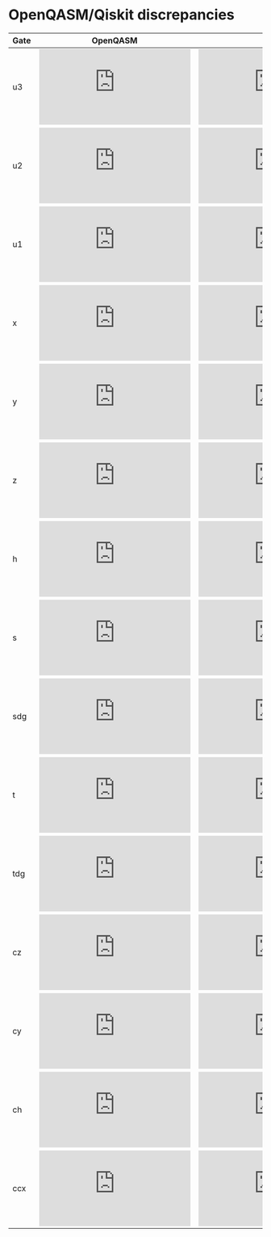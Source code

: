 # OpenQASM/Qiskit discrepancies

| Gate | OpenQASM | Qiskit | Phase inconsistency|
| - | - | - | - |
| u3 | ![equation](https://latex.codecogs.com/gif.latex?%5Cbegin%7Bpmatrix%7De%5E%7B-i%28%5Cphi&plus;%5Clambda%29/2%7D%5Ccos%28%5Ctheta/2%29%26-e%5E%7B-i%28%5Cphi-%5Clambda%29/2%7D%5Csin%28%5Ctheta/2%29%5C%5Ce%5E%7Bi%28%5Cphi-%5Clambda%29/2%7D%5Csin%28%5Ctheta/2%29%26e%5E%7Bi%28%5Cphi&plus;%5Clambda%29/2%7D%5Ccos%28%5Ctheta/2%29%5Cend%7Bpmatrix%7D) | ![equation](https://latex.codecogs.com/gif.latex?%5Cbegin%7Bpmatrix%7D%5Ccos%28%5Ctheta/2%29%26-e%5E%7Bi%5Clambda%7D%5Csin%28%5Ctheta/2%29%5C%5Ce%5E%7Bi%5Cphi%7D%5Csin%28%5Ctheta/2%29%26e%5E%7Bi%28%5Cphi&plus;%5Clambda%29%7D%5Ccos%28%5Ctheta/2%29%5Cend%7Bpmatrix%7D) | ![equation](https://latex.codecogs.com/gif.latex?e%5E%7B-i%28%5Cphi&plus;%5Clambda%29/2%7D) |
| u2 | ![equation](https://latex.codecogs.com/gif.latex?%5Ctfrac%7B1%7D%7B%5Csqrt%7B2%7D%7D%5Cbegin%7Bpmatrix%7De%5E%7B-i%28%5Cphi&plus;%5Clambda%29/2%7D%26-e%5E%7B-i%28%5Cphi-%5Clambda%29/2%7D%5C%5Ce%5E%7Bi%28%5Cphi-%5Clambda%29/2%7D%26e%5E%7Bi%28%5Cphi&plus;%5Clambda%29/2%7D%5Cend%7Bpmatrix%7D) | ![equation](https://latex.codecogs.com/gif.latex?%5Ctfrac%7B1%7D%7B%5Csqrt%7B2%7D%7D%5Cbegin%7Bpmatrix%7D1%26-e%5E%7Bi%5Clambda%7D%5C%5Ce%5E%7Bi%5Cphi%7D%26e%5E%7Bi%28%5Cphi&plus;%5Clambda%29%7D%5Cend%7Bpmatrix%7D) | ![equation](https://latex.codecogs.com/gif.latex?e%5E%7B-i%28%5Cphi&plus;%5Clambda%29/2%7D) |
| u1 | ![equation](https://latex.codecogs.com/gif.latex?%5Cbegin%7Bpmatrix%7De%5E%7B-i%5Clambda/2%7D%260%5C%5C0%26e%5E%7Bi%5Clambda/2%7D%5Cend%7Bpmatrix%7D) | ![equation](https://latex.codecogs.com/gif.latex?%5Cbegin%7Bpmatrix%7D1%260%5C%5C0%26e%5E%7Bi%5Clambda%7D%5Cend%7Bpmatrix%7D) | ![equation](https://latex.codecogs.com/gif.latex?e%5E%7B-i%5Clambda/2%7D) |
| x | ![equation](https://latex.codecogs.com/gif.latex?%5Cbegin%7Bpmatrix%7D0%26-i%5C%5C-i%260%5Cend%7Bpmatrix%7D) | ![equation](https://latex.codecogs.com/gif.latex?%5Cbegin%7Bpmatrix%7D0%261%5C%5C1%260%5Cend%7Bpmatrix%7D) | ![equation](https://latex.codecogs.com/gif.latex?-i) |
| y | ![equation](https://latex.codecogs.com/gif.latex?%5Cbegin%7Bpmatrix%7D0%26-1%5C%5C1%260%5Cend%7Bpmatrix%7D) | ![equation](https://latex.codecogs.com/gif.latex?%5Cbegin%7Bpmatrix%7D0%26-i%5C%5Ci%260%5Cend%7Bpmatrix%7D) | ![equation](https://latex.codecogs.com/gif.latex?-i) |
| z | ![equation](https://latex.codecogs.com/gif.latex?%5Cbegin%7Bpmatrix%7D-i%260%5C%5C0%26i%5Cend%7Bpmatrix%7D) | ![equation](https://latex.codecogs.com/gif.latex?%5Cbegin%7Bpmatrix%7D1%260%5C%5C0%26-1%5Cend%7Bpmatrix%7D) | ![equation](https://latex.codecogs.com/gif.latex?-i) |
| h | ![equation](https://latex.codecogs.com/gif.latex?%5Ctfrac%7B1%7D%7B%5Csqrt%7B2%7D%7D%5Cbegin%7Bpmatrix%7D-i%26-i%5C%5C-i%26i%5Cend%7Bpmatrix%7D) | ![equation](https://latex.codecogs.com/gif.latex?%5Ctfrac%7B1%7D%7B%5Csqrt%7B2%7D%7D%5Cbegin%7Bpmatrix%7D1%261%5C%5C1%26-1%5Cend%7Bpmatrix%7D) | ![equation](https://latex.codecogs.com/gif.latex?-i) |
| s | ![equation](https://latex.codecogs.com/gif.latex?%5Cbegin%7Bpmatrix%7De%5E%7B-i%5Cpi/4%7D%260%5C%5C0%26e%5E%7Bi%5Cpi/4%7D%5Cend%7Bpmatrix%7D) | ![equation](https://latex.codecogs.com/gif.latex?%5Cbegin%7Bpmatrix%7D1%260%5C%5C0%26e%5E%7Bi%5Cpi/2%7D%5Cend%7Bpmatrix%7D) | ![equation](https://latex.codecogs.com/gif.latex?e%5E%7B-i%5Cpi/4%7D) |
| sdg | ![equation](https://latex.codecogs.com/gif.latex?%5Cbegin%7Bpmatrix%7De%5E%7Bi%5Cpi/4%7D%260%5C%5C0%26e%5E%7B-i%5Cpi/4%7D%5Cend%7Bpmatrix%7D) | ![equation](https://latex.codecogs.com/gif.latex?%5Cbegin%7Bpmatrix%7D1%260%5C%5C0%26e%5E%7B-i%5Cpi/2%7D%5Cend%7Bpmatrix%7D) | ![equation](https://latex.codecogs.com/gif.latex?e%5E%7Bi%5Cpi/4%7D) |
| t | ![equation](https://latex.codecogs.com/gif.latex?%5Cbegin%7Bpmatrix%7De%5E%7B-i%5Cpi/8%7D%260%5C%5C0%26e%5E%7Bi%5Cpi/8%7D%5Cend%7Bpmatrix%7D) | ![equation](https://latex.codecogs.com/gif.latex?%5Cbegin%7Bpmatrix%7D1%260%5C%5C0%26e%5E%7Bi%5Cpi/4%7D%5Cend%7Bpmatrix%7D) | ![equation](https://latex.codecogs.com/gif.latex?e%5E%7B-i%5Cpi/8%7D) |
| tdg | ![equation](https://latex.codecogs.com/gif.latex?%5Cbegin%7Bpmatrix%7De%5E%7Bi%5Cpi/8%7D%260%5C%5C0%26e%5E%7B-i%5Cpi/8%7D%5Cend%7Bpmatrix%7D) | ![equation](https://latex.codecogs.com/gif.latex?%5Cbegin%7Bpmatrix%7D1%260%5C%5C0%26e%5E%7B-i%5Cpi/4%7D%5Cend%7Bpmatrix%7D) | ![equation](https://latex.codecogs.com/gif.latex?e%5E%7Bi%5Cpi/8%7D) |
| cz | ![equation](https://latex.codecogs.com/gif.latex?%5Cbegin%7Bpmatrix%7D-1%260%260%260%5C%5C0%26-1%260%260%5C%5C0%260%26-1%260%5C%5C0%260%260%261%5Cend%7Bpmatrix%7D) | ![equation](https://latex.codecogs.com/gif.latex?%5Cbegin%7Bpmatrix%7D1%260%260%260%5C%5C0%261%260%260%5C%5C0%260%261%260%5C%5C0%260%260%26-1%5Cend%7Bpmatrix%7D) | ![equation](https://latex.codecogs.com/gif.latex?-1) |
| cy | ![equation](https://latex.codecogs.com/gif.latex?%5Cbegin%7Bpmatrix%7D1%260%260%260%5C%5C0%261%260%260%5C%5C0%260%260%26-i%5C%5C0%260%26i%260%5Cend%7Bpmatrix%7D) | ![equation](https://latex.codecogs.com/gif.latex?%5Cbegin%7Bpmatrix%7D1%260%260%260%5C%5C0%261%260%260%5C%5C0%260%260%26-i%5C%5C0%260%26i%260%5Cend%7Bpmatrix%7D) | ![equation](https://latex.codecogs.com/gif.latex?1) |
| ch | ![equation](https://latex.codecogs.com/gif.latex?e%5E%7B-i%5Cpi/4%7D%5Cbegin%7Bpmatrix%7D1%260%260%260%5C%5C0%261%260%260%5C%5C0%260%26%5Cfrac%7B1%7D%7B%5Csqrt2%7D%26%5Cfrac%7B1%7D%7B%5Csqrt2%7D%5C%5C0%260%26%5Cfrac%7B1%7D%7B%5Csqrt2%7D%26-%5Cfrac%7B1%7D%7B%5Csqrt2%7D%5Cend%7Bpmatrix%7D) | ![equation](https://latex.codecogs.com/gif.latex?%5Cbegin%7Bpmatrix%7D1%260%260%260%5C%5C0%261%260%260%5C%5C0%260%26%5Cfrac%7B1%7D%7B%5Csqrt2%7D%26%5Cfrac%7B1%7D%7B%5Csqrt2%7D%5C%5C0%260%26%5Cfrac%7B1%7D%7B%5Csqrt2%7D%26-%5Cfrac%7B1%7D%7B%5Csqrt2%7D%5Cend%7Bpmatrix%7D) | ![equation](https://latex.codecogs.com/gif.latex?e%5E%7B-i%5Cpi/4%7D) |
| ccx | ![equation](https://latex.codecogs.com/gif.latex?-e%5E%7B-i%5Cpi/8%7D%5Cbegin%7Bpmatrix%7D1%260%260%260%260%260%260%260%5C%5C0%261%260%260%260%260%260%260%5C%5C0%260%261%260%260%260%260%260%5C%5C0%260%260%261%260%260%260%260%5C%5C0%260%260%260%261%260%260%260%5C%5C0%260%260%260%260%261%260%260%5C%5C0%260%260%260%260%260%260%261%5C%5C0%260%260%260%260%260%261%260%5Cend%7Bpmatrix%7D) | ![equation](https://latex.codecogs.com/gif.latex?%5Cbegin%7Bpmatrix%7D1%260%260%260%260%260%260%260%5C%5C0%261%260%260%260%260%260%260%5C%5C0%260%261%260%260%260%260%260%5C%5C0%260%260%261%260%260%260%260%5C%5C0%260%260%260%261%260%260%260%5C%5C0%260%260%260%260%261%260%260%5C%5C0%260%260%260%260%260%260%261%5C%5C0%260%260%260%260%260%261%260%5Cend%7Bpmatrix%7D) | ![equation](https://latex.codecogs.com/gif.latex?-e%5E%7B-i%5Cpi/8%7D) |
